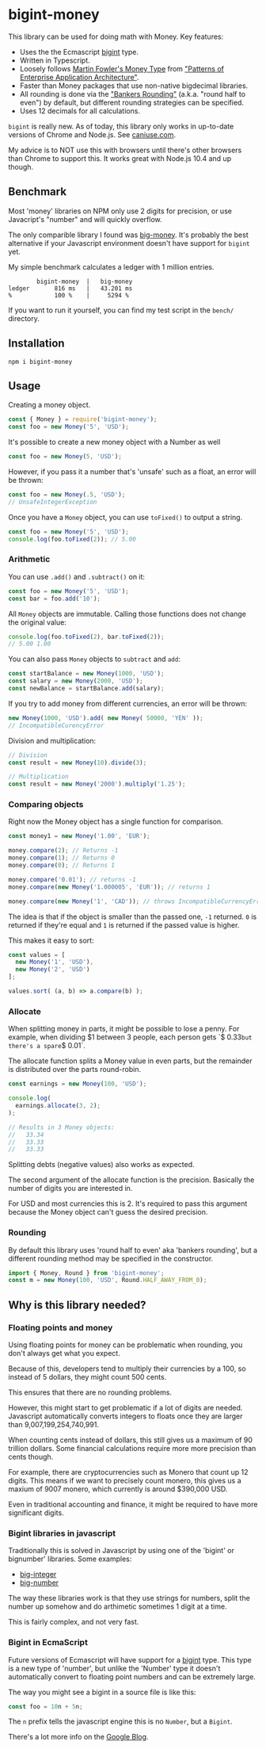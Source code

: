 bigint-money
============

This library can be used for doing math with Money. Key features:

* Uses the the Ecmascript [bigint][2] type.
* Written in Typescript.
* Loosely follows [Martin Fowler's Money Type][3] from
 ["Patterns of Enterprise Application Architecture"][4].
* Faster than Money packages that use non-native bigdecimal libraries.
* All rounding is done via the ["Bankers Rounding"][6] (a.k.a. "round
  half to even") by default, but different rounding strategies can be
  specified.
* Uses 12 decimals for all calculations.

`bigint` is really new. As of today, this library only works in
up-to-date versions of Chrome and Node.js. See [caniuse.com][5].

My advice is to NOT use this with browsers until there's other
browsers than Chrome to support this. It works great with Node.js
10.4 and up though.

Benchmark
---------

Most 'money' libraries on NPM only use 2 digits for precision, or use 
Javacript's "number" and will quickly overflow.

The only comparible library I found was [big-money][7]. It's probably
the best alternative if your Javascript environment doesn't have support
for `bigint` yet.

My simple benchmark calculates a ledger with 1 million entries.

```
        bigint-money  |   big-money
ledger       816 ms   |   43.201 ms
%            100 %    |     5294 %
```

If you want to run it yourself, you can find my test script in the `bench/`
directory.


Installation
------------

    npm i bigint-money

Usage
-----

Creating a money object.

```javascript
const { Money } = require('bigint-money');
const foo = new Money('5', 'USD');
```

It's possible to create a new money object with a Number as well

```javascript
const foo = new Money(5, 'USD');
```

However, if you pass it a number that's 'unsafe' such as a float,
an error will be thrown:

```javascript
const foo = new Money(.5, 'USD');
// UnsafeIntegerException
```

Once you have a `Money` object, you can use `toFixed()` to output
a string.

```javascript
const foo = new Money('5', 'USD');
console.log(foo.toFixed(2)); // 5.00
```

### Arithmetic

You can use `.add()` and `.subtract()` on it:

```javascript
const foo = new Money('5', 'USD');
const bar = foo.add('10');
```

All `Money` objects are immutable. Calling those functions does
not change the original value:

```javascript
console.log(foo.toFixed(2), bar.toFixed(2));
// 5.00 1.00
```

You can also pass `Money` objects to `subtract` and `add`:

```javascript
const startBalance = new Money(1000, 'USD');
const salary = new Money(2000, 'USD');
const newBalance = startBalance.add(salary);
```

If you try to add money from different currencies, an error
will be thrown:

```javascript
new Money(1000, 'USD').add( new Money( 50000, 'YEN' ));
// IncompatibleCurencyError
```

Division and multiplication:

```javascript
// Division
const result = new Money(10).divide(3);

// Multiplication
const result = new Money('2000').multiply('1.25');
```

### Comparing objects

Right now the Money object has a single function for comparison.

```javascript
const money1 = new Money('1.00', 'EUR');

money.compare(2); // Returns -1
money.compare(1); // Returns 0
money.compare(0); // Returns 1

money.compare('0.01'); // returns -1
money.compare(new Money('1.000005', 'EUR')); // returns 1

money.compare(new Money('1', 'CAD')); // throws IncompatibleCurrencyError
```

The idea is that if the object is smaller than the passed one, `-1` returned.
`0` is returned if they're equal and `1` is returned if the passed value is
higher.


This makes it easy to sort:

```javascript
const values = [
  new Money('1', 'USD'),
  new Money('2', 'USD')
];

values.sort( (a, b) => a.compare(b) );
```

### Allocate

When splitting money in parts, it might be possible to lose a penny.
For example, when dividing $1 between 3 people, each person gets
`$ 0.33` but there's a spare `$ 0.01`.

The allocate function splits a Money value in even parts, but the
remainder is distributed over the parts round-robin.

```javascript
const earnings = new Money(100, 'USD');

console.log(
  earnings.allocate(3, 2);
);

// Results in 3 Money objects:
//   33.34
//   33.33
//   33.33
```

Splitting debts (negative values) also works as expected.

The second argument of the allocate function is the precision. Basically the
number of digits you are interested in.

For USD and most currencies this is 2. It's required to pass this argument
because the Money object can't guess the desired precision.

### Rounding

By default this library uses 'round half to even' aka 'bankers rounding', but
a different rounding method may be specified in the constructor.

```javascript
import { Money, Round } from 'bigint-money';
const m = new Money(100, 'USD', Round.HALF_AWAY_FROM_0);
```


Why is this library needed?
---------------------------

### Floating points and money

Using floating points for money can be problematic when rounding,
you don't always get what you expect.

Because of this, developers tend to multiply their currencies
by a 100, so instead of 5 dollars, they might count 500 cents.

This ensures that there are no rounding problems.

However, this might start to get problematic if a lot of digits
are needed. Javascript automatically converts integers to floats
once they are larger than 9,007,199,254,740,991.

When counting cents instead of dollars, this still gives us a
maximum of 90 trillion dollars. Some financial calculations
require more more precision than cents though.

For example, there are cryptocurrencies such as Monero that
count up 12 digits. This means if we want to precisely count
monero, this gives us a maxium of 9007 monero, which currently
is around $390,000 USD.

Even in traditional accounting and finance, it might be required
to have more significant digits.

### Bigint libraries in javascript

Traditionally this is solved in Javascript by using one of the
'bigint' or bignumber' libraries. Some examples:

* [big-integer](https://www.npmjs.com/package/big-integer)
* [big-number](https://www.npmjs.com/package/big-number)

The way these libraries work is that they use strings for numbers,
split the number up somehow and do arthimetic sometimes 1 digit
at a time.

This is fairly complex, and not very fast.

### Bigint in EcmaScript

Future versions of Ecmascript will have support for a [bigint][1] type. This
type is a new type of 'number', but unlike the 'Number' type it
doesn't automatically convert to floating point numbers and can
be extremely large.

The way you might see a bigint in a source file is like this:

```javascript
const foo = 10n + 5n;
```

The `n` prefix tells the javascript engine this is no `Number`,
but a `Bigint`.

There's a lot more info on the [Google Blog][2].


[1]: https://developer.mozilla.org/en-US/docs/Web/JavaScript/Reference/Global_Objects/BigInt
[2]: https://developers.google.com/web/updates/2018/05/bigint
[3]: https://martinfowler.com/eaaCatalog/money.html
[4]: https://amzn.to/2EezezD "Note: affiliate link"
[5]: https://caniuse.com/#search=bigint
[6]: http://wiki.c2.com/?BankersRounding
[7]: https://www.npmjs.com/package/big-money
